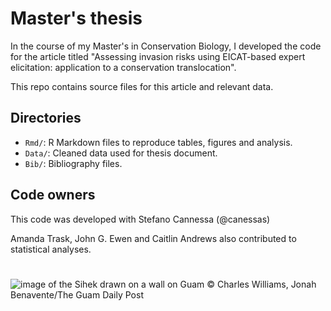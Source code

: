 # Master's thesis

In the course of my Master's in Conservation Biology, I developed the code for the article titled "Assessing invasion risks using EICAT-based expert elicitation: application to a conservation translocation".  

This repo contains source files for this article and relevant data.

## Directories

- `Rmd/`: R Markdown files to reproduce tables, figures and analysis.
- `Data/`: Cleaned data used for thesis document.
- `Bib/`: Bibliography files.

## Code owners

This code was developed with Stefano Cannessa (@canessas)  

Amanda Trask, John G. Ewen and Caitlin Andrews also contributed to statistical analyses.
#
![image of the Sihek drawn on a wall on Guam](https://bloximages.newyork1.vip.townnews.com/postguam.com/content/tncms/assets/v3/editorial/c/2b/c2bc974e-8350-11ed-8af0-ef6ec3933b4c/63a696a056fa2.image.jpg?resize=1280%2C854)
© Charles Williams, Jonah Benavente/The Guam Daily Post
